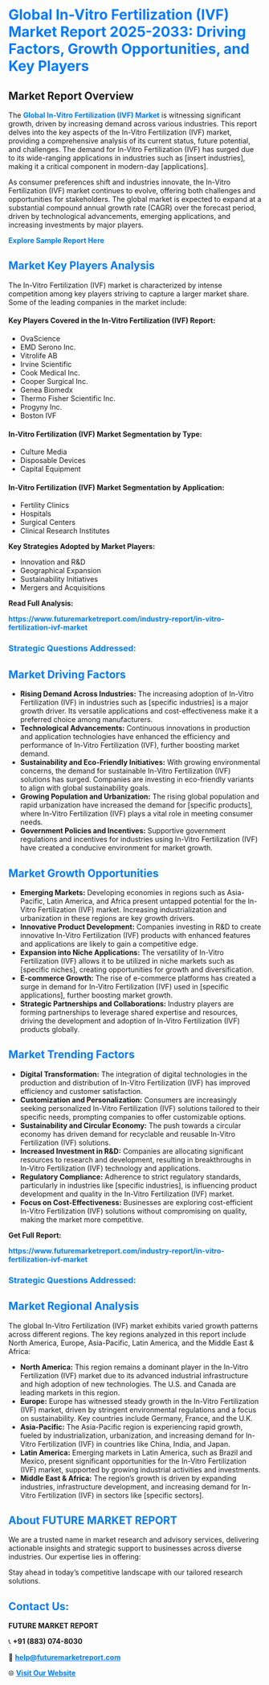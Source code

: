 <h1 style="color: #007BFF;">Global In-Vitro Fertilization (IVF) Market Report 2025-2033: Driving Factors, Growth Opportunities, and Key Players</h1>

<section id="overview">
<h2>Market Report Overview</h2>
<p>The <a href="https://www.futuremarketreport.com/industry-report/in-vitro-fertilization-ivf-market" style="color: #007BFF; text-decoration: none;"><strong>Global In-Vitro Fertilization (IVF) Market</strong></a> is witnessing significant growth, driven by increasing demand across various industries. This report delves into the key aspects of the In-Vitro Fertilization (IVF) market, providing a comprehensive analysis of its current status, future potential, and challenges. The demand for In-Vitro Fertilization (IVF) has surged due to its wide-ranging applications in industries such as [insert industries], making it a critical component in modern-day [applications].</p>
<p>As consumer preferences shift and industries innovate, the In-Vitro Fertilization (IVF) market continues to evolve, offering both challenges and opportunities for stakeholders. The global market is expected to expand at a substantial compound annual growth rate (CAGR) over the forecast period, driven by technological advancements, emerging applications, and increasing investments by major players.</p>
</section>

<section id="overview">
<p><a href="https://www.futuremarketreport.com/request-sample/reportId=60594" style="color: #007BFF; text-decoration: none;"><strong>Explore Sample Report Here</strong></a></p>
</section>

<section id="key-players">
<h2 style="color: #007BFF;">Market Key Players Analysis</h2>
<p>The In-Vitro Fertilization (IVF) market is characterized by intense competition among key players striving to capture a larger market share. Some of the leading companies in the market include:</p>
<h4>Key Players Covered in the In-Vitro Fertilization (IVF) Report:</h4>
<ul><li>OvaScience</li><li>EMD Serono Inc.</li><li>Vitrolife AB</li><li>Irvine Scientific</li><li>Cook Medical Inc.</li><li>Cooper Surgical Inc.</li><li>Genea Biomedx</li><li>Thermo Fisher Scientific Inc.</li><li>Progyny Inc.</li><li>Boston IVF</li></ul>
<h4>In-Vitro Fertilization (IVF) Market Segmentation by Type:</h4>
<ul><li>Culture Media</li><li>Disposable Devices</li><li>Capital Equipment</li></ul>

<h4>In-Vitro Fertilization (IVF) Market Segmentation by Application:</h4>
<ul><li>Fertility Clinics</li><li>Hospitals</li><li>Surgical Centers</li><li>Clinical Research Institutes</li></ul>
<p><strong>Key Strategies Adopted by Market Players:</strong></p>
<ul>
<li>Innovation and R&D</li>
<li>Geographical Expansion</li>
<li>Sustainability Initiatives</li>
<li>Mergers and Acquisitions</li>
</ul>
</section>

<section>
<p><strong>Read Full Analysis: </strong></p><a href="https://www.futuremarketreport.com/industry-report/in-vitro-fertilization-ivf-market" style="color: #007BFF; text-decoration: none;"><strong>https://www.futuremarketreport.com/industry-report/in-vitro-fertilization-ivf-market</strong></a>
<h3 style="color: #007BFF;">Strategic Questions Addressed:</h3>
</section>

<section id="driving-factors">
<h2 style="color: #007BFF;">Market Driving Factors</h2>
<ul>
<li><strong>Rising Demand Across Industries:</strong> The increasing adoption of In-Vitro Fertilization (IVF) in industries such as [specific industries] is a major growth driver. Its versatile applications and cost-effectiveness make it a preferred choice among manufacturers.</li>
<li><strong>Technological Advancements:</strong> Continuous innovations in production and application technologies have enhanced the efficiency and performance of In-Vitro Fertilization (IVF), further boosting market demand.</li>
<li><strong>Sustainability and Eco-Friendly Initiatives:</strong> With growing environmental concerns, the demand for sustainable In-Vitro Fertilization (IVF) solutions has surged. Companies are investing in eco-friendly variants to align with global sustainability goals.</li>
<li><strong>Growing Population and Urbanization:</strong> The rising global population and rapid urbanization have increased the demand for [specific products], where In-Vitro Fertilization (IVF) plays a vital role in meeting consumer needs.</li>
<li><strong>Government Policies and Incentives:</strong> Supportive government regulations and incentives for industries using In-Vitro Fertilization (IVF) have created a conducive environment for market growth.</li>
</ul>
</section>

<section id="growth-opportunities">
<h2 style="color: #007BFF;">Market Growth Opportunities</h2>
<ul>
<li><strong>Emerging Markets:</strong> Developing economies in regions such as Asia-Pacific, Latin America, and Africa present untapped potential for the In-Vitro Fertilization (IVF) market. Increasing industrialization and urbanization in these regions are key growth drivers.</li>
<li><strong>Innovative Product Development:</strong> Companies investing in R&D to create innovative In-Vitro Fertilization (IVF) products with enhanced features and applications are likely to gain a competitive edge.</li>
<li><strong>Expansion into Niche Applications:</strong> The versatility of In-Vitro Fertilization (IVF) allows it to be utilized in niche markets such as [specific niches], creating opportunities for growth and diversification.</li>
<li><strong>E-commerce Growth:</strong> The rise of e-commerce platforms has created a surge in demand for In-Vitro Fertilization (IVF) used in [specific applications], further boosting market growth.</li>
<li><strong>Strategic Partnerships and Collaborations:</strong> Industry players are forming partnerships to leverage shared expertise and resources, driving the development and adoption of In-Vitro Fertilization (IVF) products globally.</li>
</ul>
</section>

<section id="trending-factors">
<h2 style="color: #007BFF;">Market Trending Factors</h2>
<ul>
<li><strong>Digital Transformation:</strong> The integration of digital technologies in the production and distribution of In-Vitro Fertilization (IVF) has improved efficiency and customer satisfaction.</li>
<li><strong>Customization and Personalization:</strong> Consumers are increasingly seeking personalized In-Vitro Fertilization (IVF) solutions tailored to their specific needs, prompting companies to offer customizable options.</li>
<li><strong>Sustainability and Circular Economy:</strong> The push towards a circular economy has driven demand for recyclable and reusable In-Vitro Fertilization (IVF) solutions.</li>
<li><strong>Increased Investment in R&D:</strong> Companies are allocating significant resources to research and development, resulting in breakthroughs in In-Vitro Fertilization (IVF) technology and applications.</li>
<li><strong>Regulatory Compliance:</strong> Adherence to strict regulatory standards, particularly in industries like [specific industries], is influencing product development and quality in the In-Vitro Fertilization (IVF) market.</li>
<li><strong>Focus on Cost-Effectiveness:</strong> Businesses are exploring cost-efficient In-Vitro Fertilization (IVF) solutions without compromising on quality, making the market more competitive.</li>
</ul>
</section>

<section>
<p><strong>Get Full Report: </strong></p><a href="https://www.futuremarketreport.com/industry-report/in-vitro-fertilization-ivf-market" style="color: #007BFF; text-decoration: none;"><strong>https://www.futuremarketreport.com/industry-report/in-vitro-fertilization-ivf-market</strong></a>
<h3 style="color: #007BFF;">Strategic Questions Addressed:</h3>
</section>


<section id="regional-analysis">
<h2 style="color: #007BFF;">Market Regional Analysis</h2>
<p>The global In-Vitro Fertilization (IVF) market exhibits varied growth patterns across different regions. The key regions analyzed in this report include North America, Europe, Asia-Pacific, Latin America, and the Middle East & Africa:</p>
<ul>
<li><strong>North America:</strong> This region remains a dominant player in the In-Vitro Fertilization (IVF) market due to its advanced industrial infrastructure and high adoption of new technologies. The U.S. and Canada are leading markets in this region.</li>
<li><strong>Europe:</strong> Europe has witnessed steady growth in the In-Vitro Fertilization (IVF) market, driven by stringent environmental regulations and a focus on sustainability. Key countries include Germany, France, and the U.K.</li>
<li><strong>Asia-Pacific:</strong> The Asia-Pacific region is experiencing rapid growth, fueled by industrialization, urbanization, and increasing demand for In-Vitro Fertilization (IVF) in countries like China, India, and Japan.</li>
<li><strong>Latin America:</strong> Emerging markets in Latin America, such as Brazil and Mexico, present significant opportunities for the In-Vitro Fertilization (IVF) market, supported by growing industrial activities and investments.</li>
<li><strong>Middle East & Africa:</strong> The region’s growth is driven by expanding industries, infrastructure development, and increasing demand for In-Vitro Fertilization (IVF) in sectors like [specific sectors].</li>
</ul>
</section>

<footer>
<h2 style="color: #007BFF;">About FUTURE MARKET REPORT</h2>
<p>We are a trusted name in market research and advisory services, delivering actionable insights and strategic support to businesses across diverse industries. Our expertise lies in offering:</p>

<p>Stay ahead in today’s competitive landscape with our tailored research solutions.</p>

<h2 style="color: #007BFF;">Contact Us:</h2>
<p><strong>FUTURE MARKET REPORT</strong></p>
<p>📞 <strong>+91 (883) 074-8030</strong></p>
<p>📧 <strong><a href="mailto:help@futuremarketreport.com" style="color: #007BFF;">help@futuremarketreport.com</a></strong></p>
<p>🌐 <strong><a href="https://www.futuremarketreport.com/" style="color: #007BFF;">Visit Our Website</a></strong></p>
</footer>